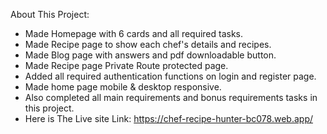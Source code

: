 About This Project:

* Made Homepage with 6 cards and all required tasks.
* Made Recipe page to show each chef's details and recipes.
* Made Blog page with answers and pdf downloadable button.
* Made Recipe page Private Route protected page.
* Added all required authentication functions on login and register page.
* Made home page mobile & desktop responsive.
* Also completed all main requirements and bonus requirements tasks in this project. 
* Here is The Live site Link: https://chef-recipe-hunter-bc078.web.app/